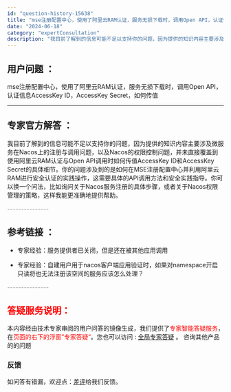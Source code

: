 ```yaml
---
id: "question-history-15638"
title: "mse注册配置中心，使用了阿里云RAM认证，服务无损下载时，调用Open API，认证信息AccessKe"
date: "2024-06-18"
category: "expertConsultation"
description: "我目前了解到的信息可能不足以支持你的问题，因为提供的知识内容主要涉及微服务在Nacos上的注册与调用问题，以及Nacos的权限控制问题，并未直接覆盖到使用阿里云RAM认证与Open API调用时如何传值AccessKey ID和AccessKey Secret的具体细节。你的问题涉及到的是如何在MS"
---
```


## 用户问题 ： 
 mse注册配置中心，使用了阿里云RAM认证，服务无损下载时，调用Open API，认证信息AccessKey ID，AccessKey Secret，如何传值  

---------------
## 专家官方解答 ：

我目前了解到的信息可能不足以支持你的问题，因为提供的知识内容主要涉及微服务在Nacos上的注册与调用问题，以及Nacos的权限控制问题，并未直接覆盖到使用阿里云RAM认证与Open API调用时如何传值AccessKey ID和AccessKey Secret的具体细节。你的问题涉及到的是如何在MSE注册配置中心并利用阿里云RAM进行安全认证的实践操作，这需要具体的API调用方法和安全实践指导。你可以换一个问法，比如询问关于Nacos服务注册的具体步骤，或者关于Nacos权限管理的策略，这样我能更准确地提供帮助。


<font color="#949494">---------------</font> 


## 参考链接 ：

* 专家经验：服务提供者已关闭，但是还在被其他应用调用 
 
 * 专家经验：自建用户用于nacos客户端应用验证时，如果对namespace开启只读将也无法注册该空间的服务应该怎么处理？ 


 <font color="#949494">---------------</font> 
 


## <font color="#FF0000">答疑服务说明：</font> 

本内容经由技术专家审阅的用户问答的镜像生成，我们提供了<font color="#FF0000">专家智能答疑服务</font>，在<font color="#FF0000">页面的右下的浮窗”专家答疑“</font>。您也可以访问 : [全局专家答疑](https://answer.opensource.alibaba.com/docs/intro) 。 咨询其他产品的的问题

### 反馈
如问答有错漏，欢迎点：[差评](https://ai.nacos.io/user/feedbackByEnhancerGradePOJOID?enhancerGradePOJOId=15690)给我们反馈。
